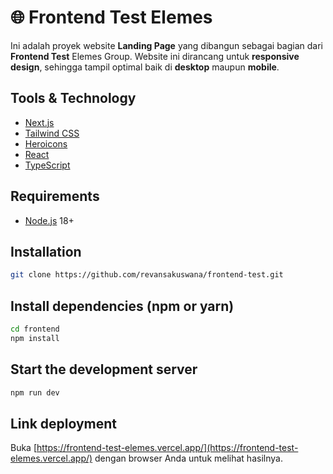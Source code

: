 # 🌐 Frontend Test Elemes

Ini adalah proyek website **Landing Page** yang dibangun sebagai bagian dari **Frontend Test** Elemes Group. Website ini dirancang untuk **responsive design**, sehingga tampil optimal baik di **desktop** maupun **mobile**.

## Tools & Technology

- [Next.js](https://nextjs.org/)
- [Tailwind CSS](https://tailwindcss.com/)
- [Heroicons](https://heroicons.com/)
- [React](https://react.dev/)
- [TypeScript](https://www.typescriptlang.org/)

## Requirements

- [Node.js](https://nodejs.org/en/) 18+

## Installation

```bash
git clone https://github.com/revansakuswana/frontend-test.git
```

## Install dependencies (npm or yarn)

```bash
cd frontend
npm install
```

## Start the development server

```bash
npm run dev
```

## Link deployment

Buka [https://frontend-test-elemes.vercel.app/](https://frontend-test-elemes.vercel.app/) dengan browser Anda untuk melihat hasilnya.
